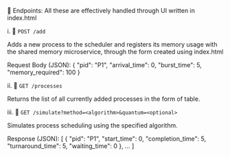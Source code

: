🧩 Endpoints: All these are effectively handled through UI written in index.html

i. 📌 `POST /add`

Adds a new process to the scheduler and registers its memory usage with the shared memory microservice, through the form created using index.html

Request Body (JSON):
{
  "pid": "P1",
  "arrival_time": 0,
  "burst_time": 5,
  "memory_required": 100
}

ii. 📌 `GET /processes`

Returns the list of all currently added processes in the form of table.

iii. 📌 `GET /simulate?method=<algorithm>&quantum=<optional>`

Simulates process scheduling using the specified algorithm.

Response (JSON):
[
  {
    "pid": "P1",
    "start_time": 0,
    "completion_time": 5,
    "turnaround_time": 5,
    "waiting_time": 0
  },
  ...
]

